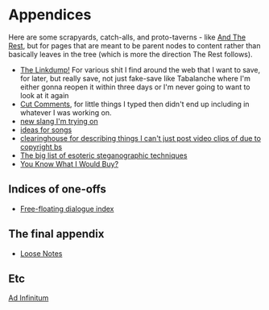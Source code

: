 # Appendices

Here are some scrapyards, catch-alls, and proto-taverns - like [And The Rest](fd071a93-8373-4adc-84c6-ae781c7d0442.md), but for pages that are meant to be parent nodes to content rather than basically leaves in the tree (which is more the direction The Rest follows).

- [The Linkdump!][linkdump] For various shit I find around the web that I want to save, for later, but really save, not just fake-save like Tabalanche where I'm either gonna reopen it within three days or I'm never going to want to look at it again
- [Cut Comments][], for little things I typed then didn't end up including in whatever I was working on.
- [new slang I'm trying on][dict]
- [ideas for songs][songs]
- [clearinghouse for describing things I can't just post video clips of due to copyright bs][unlinkable.md]
- [The big list of esoteric steganographic techniques][omnia]
- [You Know What I Would Buy?][YKWIWB]

## Indices of one-offs

- [Free-floating dialogue index][FFDI]

## The final appendix

- [Loose Notes][]

## Etc

[Ad Infinitum][]

[YKWIWB]: 5b4c98b1-656f-405d-8648-b0f70bab95b9.md
[linkdump]: 1337e279-9790-4c24-aeeb-56337c994726.md
[Cut Comments]: ccbde3dc-cf6e-41cf-9634-eccbedc6a2cf.md
[dict]: e24633ec-3701-47a4-abbb-60769c7e5f63.md
[songs]: 3beb8805-9fb7-4a37-804d-efd708d6b16b.md
[unlinkable.md]: 9c9d521c-9254-443f-8627-00bab349928f.md
[Loose Notes]: ff47c3c8-6686-4225-ba27-23f61c604e0d.md
[omnia]: 58d3072a-0670-4bc3-9db2-fca214ca725e.md
[FFDI]: 46859426-4cd3-42b5-8b16-63d65fba20b8.md
[Ad Infinitum]: cb2f6440-d840-46ac-9356-4ac9bc46ab1b.md
